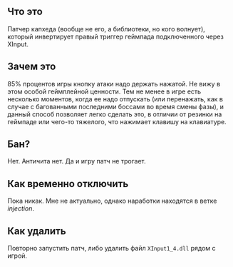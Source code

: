 ## Что это
Патчер капхеда (вообще не его, а библиотеки, но кого волнует), который инвертирует правый триггер геймпада подключенного через XInput.

## Зачем это
85% процентов игры кнопку атаки надо держать нажатой.
Не вижу в этом особой геймплейной ценности.
Тем не менее в игре есть несколько моментов, когда ее надо отпускать (или перенажать, как в случае с багованными последними боссами во время смены фазы),
и данный способ позволяет легко сделать это, в отличии от резинки на геймпаде или чего-то тяжелого, что нажимает клавишу на клавиатуре.

## Бан?
Нет. Античита нет. Да и игру патч не трогает.

## Как временно отключить
Пока никак. Мне не актуально, однако наработки находятся в ветке *injection*. 

## Как удалить
Повторно запустить патч, либо удалить файл `XInput1_4.dll` рядом с игрой.
